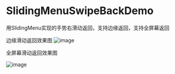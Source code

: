 # SlidingMenuSwipeBackDemo

用SlidingMenu实现的手势右滑动返回，支持边缘返回，支持全屏幕返回

边缘滑动返回效果图
![image](https://github.com/hanhailong/SlidingMenuSwipeBackDemo/blob/master/screenshot/slidingmenu_margin.gif?raw=true)

全屏幕滑动返回效果图

![image](https://github.com/hanhailong/SlidingMenuSwipeBackDemo/blob/master/screenshot/slidingmenu_fullscreen.gif?raw=true)
